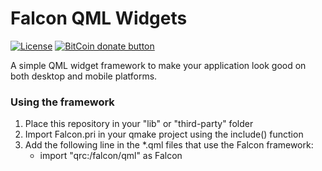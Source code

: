 # Falcon QML Widgets

[![License](https://img.shields.io/github/license/alex-spataru/falconqml.svg)](https://github.com/alex-spataru/FalconQML/blob/master/LICENSE)
[![BitCoin donate button](https://img.shields.io/badge/bitcoin-donate-yellow.svg)](https://blockchain.info/address/1K85yLxjuqUmhkjP839R7C23XFhSxrefMx "Donate once-off to this project using BitCoin")

A simple QML widget framework to make your application look good on both desktop and mobile platforms.

### Using the framework

1. Place this repository in your "lib" or "third-party" folder
2. Import Falcon.pri in your qmake project using the include() function
3. Add the following line in the *.qml files that use the Falcon framework:
	- import "qrc:/falcon/qml" as Falcon
